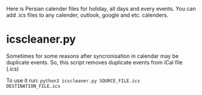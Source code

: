 Here is Persian calender files for holiday, all days and every events.
You can add .ics files to any calender, outlook, google and etc. calenders.

# icscleaner.py
Sometimes for some reasons after syncronisation in calendar may be duplicate events.
So, this script removes duplicate events from iCal file (.ics)

To use it run:
`python3 icscleaner.py SOURCE_FILE.ics DESTINATION_FILE.ics`
